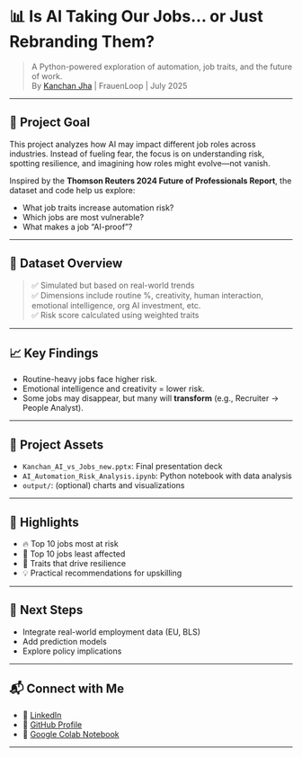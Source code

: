 # 📊 Is AI Taking Our Jobs... or Just Rebranding Them?

> A Python-powered exploration of automation, job traits, and the future of work.  
> By [Kanchan Jha](https://www.linkedin.com/in/kanchanjha30) | FrauenLoop | July 2025

---

## 🎯 Project Goal

This project analyzes how AI may impact different job roles across industries. Instead of fueling fear, the focus is on understanding risk, spotting resilience, and imagining how roles might evolve—not vanish.

Inspired by the **Thomson Reuters 2024 Future of Professionals Report**, the dataset and code help us explore:
- What job traits increase automation risk?
- Which jobs are most vulnerable?
- What makes a job “AI-proof”?

---

## 🧠 Dataset Overview

> ✅ Simulated but based on real-world trends  
> ✅ Dimensions include routine %, creativity, human interaction, emotional intelligence, org AI investment, etc.  
> ✅ Risk score calculated using weighted traits

---

## 📈 Key Findings

- Routine-heavy jobs face higher risk.
- Emotional intelligence and creativity = lower risk.
- Some jobs may disappear, but many will **transform** (e.g., Recruiter → People Analyst).

---

## 📸 Project Assets

- `Kanchan_AI_vs_Jobs_new.pptx`: Final presentation deck  
- `AI_Automation_Risk_Analysis.ipynb`: Python notebook with data analysis  
- `output/`: (optional) charts and visualizations

---

## 📍 Highlights

- 🔥 Top 10 jobs most at risk
- 💼 Top 10 jobs least affected
- 🎨 Traits that drive resilience
- 💡 Practical recommendations for upskilling

---

## 🚀 Next Steps

- Integrate real-world employment data (EU, BLS)
- Add prediction models
- Explore policy implications

---

## 📬 Connect with Me

- 🔗 [LinkedIn](https://www.linkedin.com/in/kanchanjha30)
- 📁 [GitHub Profile](https://github.com/Kanchan123-byte)
- 📓 [Google Colab Notebook](https://colab.research.google.com/drive/1WmVj1Mg-vvHDGG6QWqo06DVh2gGM-JDv)

---
